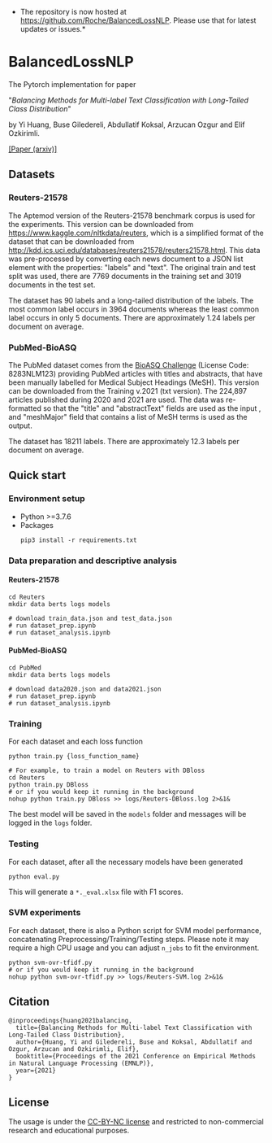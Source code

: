 * The repository is now hosted at https://github.com/Roche/BalancedLossNLP. Please use that for latest updates or issues.*

# BalancedLossNLP

The Pytorch implementation for paper 

"*Balancing Methods for Multi-label Text Classification with Long-Tailed Class Distribution*"

by Yi Huang, Buse Giledereli, Abdullatif Koksal, Arzucan Ozgur and Elif Ozkirimli.

[[Paper (arxiv)]](https://arxiv.org/abs/2109.04712)

## Datasets

### Reuters-21578

The Aptemod version of the Reuters-21578 benchmark corpus is used for the experiments. This version can be downloaded from https://www.kaggle.com/nltkdata/reuters, which is a simplified format of the dataset that can be downloaded from http://kdd.ics.uci.edu/databases/reuters21578/reuters21578.html. This data was pre-processed by converting each news document to a JSON list element with the properties: "labels" and "text". The original train and test split was used, there are 7769 documents in the training set and 3019 documents in the test set. 

The dataset has 90 labels and a long-tailed distribution of the labels. The most common label occurs in 3964 documents whereas the least common label occurs in only 5 documents. There are approximately 1.24 labels per document on average.

### PubMed-BioASQ

The PubMed dataset comes from the [BioASQ Challenge](http://participants-area.bioasq.org/datasets/) (License Code: 8283NLM123) providing PubMed articles with titles and abstracts, that have been manually labelled for Medical Subject Headings (MeSH). This version can be downloaded from the Training v.2021 (txt version). The 224,897 articles published during 2020 and 2021 are used. The data was re-formatted so that the "title" and "abstractText" fields are used as the input , and "meshMajor" field that contains a list of MeSH terms is used as the output.

The dataset has 18211 labels. There are approximately 12.3 labels per document on average.

## Quick start

### Environment setup

- Python >=3.7.6
- Packages
  ```
  pip3 install -r requirements.txt
  ```

### Data preparation and descriptive analysis

#### Reuters-21578
```
cd Reuters
mkdir data berts logs models

# download train_data.json and test_data.json
# run dataset_prep.ipynb
# run dataset_analysis.ipynb
```

#### PubMed-BioASQ
```
cd PubMed
mkdir data berts logs models

# download data2020.json and data2021.json
# run dataset_prep.ipynb
# run dataset_analysis.ipynb
```


### Training

For each dataset and each loss function
```
python train.py {loss_function_name}

# For example, to train a model on Reuters with DBloss
cd Reuters
python train.py DBloss
# or if you would keep it running in the background
nohup python train.py DBloss >> logs/Reuters-DBloss.log 2>&1&
```

The best model will be saved in the `models` folder and messages will be logged in the `logs` folder.

### Testing

For each dataset, after all the necessary models have been generated

```
python eval.py
```

This will generate a `*._eval.xlsx` file with F1 scores.


### SVM experiments

For each dataset, there is also a Python script for SVM model performance, concatenating Preprocessing/Training/Testing steps. Please note it may require a high CPU usage and you can adjust `n_jobs` to fit the environment.
```
python svm-ovr-tfidf.py
# or if you would keep it running in the background
nohup python svm-ovr-tfidf.py >> logs/Reuters-SVM.log 2>&1&
```

## Citation
```
@inproceedings{huang2021balancing,
  title={Balancing Methods for Multi-label Text Classification with Long-Tailed Class Distribution},
  author={Huang, Yi and Giledereli, Buse and Koksal, Abdullatif and Ozgur, Arzucan and Ozkirimli, Elif},
  booktitle={Proceedings of the 2021 Conference on Empirical Methods in Natural Language Processing (EMNLP)},
  year={2021}
}
```

## License 
The usage is under the [CC-BY-NC license](https://creativecommons.org/licenses/by-nc/4.0/) and restricted to non-commercial research and educational purposes.
